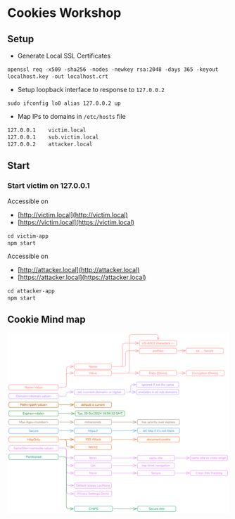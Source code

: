 # Cookies Workshop

## Setup

- Generate Local SSL Certificates

```shell
openssl req -x509 -sha256 -nodes -newkey rsa:2048 -days 365 -keyout localhost.key -out localhost.crt
```

- Setup loopback interface to response to `127.0.0.2`

```shell
sudo ifconfig lo0 alias 127.0.0.2 up
```

- Map IPs to domains in `/etc/hosts` file

```shell
127.0.0.1    victim.local
127.0.0.1    sub.victim.local
127.0.0.2    attacker.local
```

## Start

### Start victim on 127.0.0.1

Accessible on

- [http://victim.local](http://victim.local)
- [https://victim.local](https://victim.local)

```shell
cd victim-app
npm start
```

Accessible on

- [http://attacker.local](http://attacker.local)
- [https://attacker.local](https://attacker.local)

```shell
cd attacker-app
npm start
```

## Cookie Mind map

![alt text](./assets/cookie-mindmap.png)